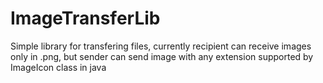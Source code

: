 # ImageTransferLib

Simple library for transfering files, currently recipient can receive images only in .png, but sender can send image with any extension
supported by ImageIcon class in java
